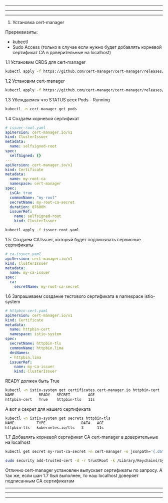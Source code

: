 
***
***
***

1. Установка cert-manager


Пререквизиты:
- kubectl
- Sudo Access (только в случае если нужно будет добавлять корневой сертификат CA в доверительные на localhost)

1.1 Установим CRDS для cert-manager

```bash
kubectl apply -f https://github.com/cert-manager/cert-manager/releases/download/v1.17.1/cert-manager.crds.yaml
```


1.2 Установим cert-manager

```bash
kubectl apply -f https://github.com/cert-manager/cert-manager/releases/download/v1.17.1/cert-manager.yaml
```

1.3 Убеждаемся что STATUS всех Pods - Running

```bash
kubectl -n cert-manager get pods
```

1.4 Создаём корневой сертификат

```yaml
# issuer-root.yaml
apiVersion: cert-manager.io/v1
kind: ClusterIssuer
metadata:
  name: selfsigned-root
spec:
  selfSigned: {}
---
apiVersion: cert-manager.io/v1
kind: Certificate
metadata:
  name: my-root-ca
  namespace: cert-manager
spec:
  isCA: true
  commonName: "my‑root"
  secretName: my-root-ca-secret
  duration: 87600h
  issuerRef:
    name: selfsigned-root
    kind: ClusterIssuer
```

```bash
kubectl apply -f issuer-root.yaml
```

1.5. Создаем CA Issuer, который будет подписывать сервисные сертификаты

```yaml
# ca-issuer.yaml
apiVersion: cert-manager.io/v1
kind: ClusterIssuer
metadata:
  name: my-ca-issuer
spec:
  ca:
    secretName: my-root-ca-secret
```

1.6 Запрашиваем создание тестового сертификата в namespace istio-system

```yaml
# httpbin-cert.yaml
apiVersion: cert-manager.io/v1
kind: Certificate
metadata:
  name: httpbin-cert
  namespace: istio-system
spec:
  secretName: httpbin-tls
  commonName: httpbin.lima
  dnsNames:
  - httpbin.lima
  issuerRef:
    name: my-ca-issuer
    kind: ClusterIssuer
```

READY должен быть True

```bash
kubectl -n istio-system get certificates.cert-manager.io httpbin-cert
NAME           READY   SECRET        AGE
httpbin-cert   True    httpbin-tls   11s
```

А вот и секрет для нашего сертификата

```bash
kubectl -n istio-system get secrets httpbin-tls 
NAME          TYPE                DATA   AGE
httpbin-tls   kubernetes.io/tls   3      11s
```

 

1.7 Добавлять корневой сертификат CA cert-manager в доверительные на localhost

```bash
kubectl get secret my-root-ca-secret -n cert-manager -o jsonpath='{.data.ca\.crt}' | base64 -d > root.crt
```

```bash
sudo security add-trusted-cert -d -r trustRoot -k /Library/Keychains/System.keychain root.crt
```

Отлично cert-manager установлен выпускает сертификаты по запросу. А так же, если шан 1.7 был выполнен, то наш localhost доверяет подписанным СА сертификатам


***
***
***
